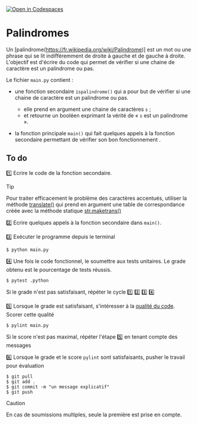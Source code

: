 [![Open in Codespaces](https://classroom.github.com/assets/launch-codespace-2972f46106e565e64193e422d61a12cf1da4916b45550586e14ef0a7c637dd04.svg)](https://classroom.github.com/open-in-codespaces?assignment_repo_id=17573664)
# Palindromes

Un [palindrome(https://fr.wikipedia.org/wiki/Palindrome)] est un mot ou une phrase qui se lit indifféremment de droite à gauche et de gauche à droite. L'objectif est d'écrire du code qui permet de vérifier si une chaine de caractère est un palindrome ou pas.

Le fichier ``main.py`` contient :

- une fonction secondaire ``ispalindrome()`` qui a pour but de vérifier si une chaine de caractère est un palindrome ou pas. 
  
  - elle prend en argument une chaine de caractères ``s`` ;
  - et retourne un booléen exprimant la vérité de « ``s`` est un palindrome ». 
  
- la fonction principale ``main()`` qui fait quelques appels à la fonction secondaire permettant de vérifier son bon fonctionnement .

## To do

1️⃣ Ecrire le code de la fonction secondaire.

> [!TIP]
Pour traiter efficacement le problème des caractères accentués, utiliser la méthode [translate()](https://docs.python.org/3/library/stdtypes.html#str.translate) qui prend en argument une table de correspondance créée avec la méthode statique [str.maketrans()](https://docs.python.org/3/library/stdtypes.html#str.maketrans)

2️⃣ Ecrire quelques appels à la fonction secondaire dans ``main()``.

3️⃣ Exécuter le programme depuis le terminal

    $ python main.py

4️⃣ Une fois le code fonctionnel, le soumettre aux tests unitaires. Le grade obtenu est le pourcentage de tests réussis.

    $ pytest .python

Si le grade n'est pas satisfaisant, répéter le cycle 1️⃣ 2️⃣ 3️⃣ 4️⃣

5️⃣ Lorsque le grade est satisfaisant, s'intéresser à la [qualité du code](https://perso.esiee.fr/~courivad/python/chapters/16-style.html). Scorer cette qualité

    $ pylint main.py

Si le score n'est pas maximal, répéter l'étape 5️⃣ en tenant compte des messages

6️⃣ Lorsque le grade et le score ``pylint`` sont satisfaisants, pusher le travail pour évaluation

    $ git pull
    $ git add .
    $ git commit -m "un message explicatif"
    $ git push

> [!CAUTION]
En cas de soumissions multiples, seule la première est prise en compte.

